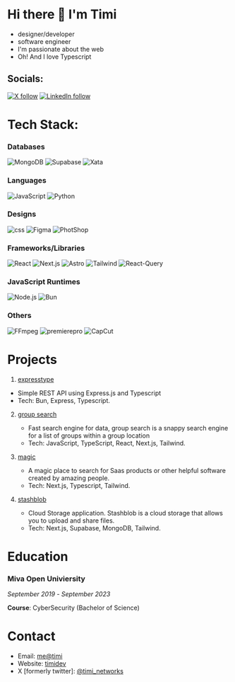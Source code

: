 # Hi there 👋 I'm Timi

- designer/developer
- software engineer
- I'm passionate about the web
- Oh! And I love Typescript





## Socials:

[![X follow](https://img.shields.io/badge/Twitter-Follow-black?style=for-the-badge&logo=x&labelColor=black&link=https%3A%2F%2Fwww.linkedin.com%2Fin%2Ftreasure-alekhojie%2F)](https://www.linkedin.com/in/treasure-alekhojie/) [![LinkedIn follow](https://img.shields.io/badge/LinkedIn-Follow-black?style=for-the-badge&logo=linkedin&labelColor=black&link=https%3A%2F%2Fwww.linkedin.com%2Fin%2Ftimidev%2F)](https://www.linkedin.com/in/timidev/) 







# Tech Stack:

### Databases
![MongoDB](https://img.shields.io/badge/MongoDB-%23000000?style=for-the-badge&logo=mongodb) ![Supabase](https://img.shields.io/badge/Supabase-%23000000?style=for-the-badge&logo=supabase) ![Xata](https://img.shields.io/badge/Xata-%23000000?style=for-the-badge&logo=xata-logo)

### Languages
![JavaScript](https://img.shields.io/badge/Javascript-%23000000?style=for-the-badge&logo=javascript) ![Python](https://img.shields.io/badge/Python-%23000000?style=for-the-badge&logo=python)

### Designs
![css](https://img.shields.io/badge/css-%23000000?style=for-the-badge&logo=css3) ![Figma](https://img.shields.io/badge/Figma-%23000000?style=for-the-badge&logo=figma) ![PhotShop](https://img.shields.io/badge/Photoshop-%23000000?style=for-the-badge&logo=adobe-photoshop)

### Frameworks/Libraries
![React](https://img.shields.io/badge/React-%23000000?style=for-the-badge&logo=react) ![Next.js](https://img.shields.io/badge/Next.js-%23000000?style=for-the-badge&logo=next.js) ![Astro](https://img.shields.io/badge/Astro-%23000000?style=for-the-badge&logo=astro) ![Tailwind](https://img.shields.io/badge/Tailwind-%23000000?style=for-the-badge&logo=tailwindcss) ![React-Query](https://img.shields.io/badge/React%20Query-%23000000?style=for-the-badge&logo=react-query)

### JavaScript Runtimes
![Node.js](https://img.shields.io/badge/Node.js-%23000000?style=for-the-badge&logo=node.js) ![Bun](https://img.shields.io/badge/Bun-%23000000?style=for-the-badge&logo=bun)

### Others
![FFmpeg](https://img.shields.io/badge/FFmpeg-%23000000?style=for-the-badge&logo=ffmpeg) ![premierepro](https://img.shields.io/badge/PremierPro-%23000000?style=for-the-badge&logo=adobe-premiere-pro) ![CapCut](https://img.shields.io/badge/CapCut-%23000000?style=for-the-badge&logo=capcut-logo)





# Projects

1. [expresstype](https://github.com/creative-tutorials/expresstype.v2)

  - Simple REST API using Express.js and Typescript
  - Tech: Bun, Express, Typescript.

2. [group search](https://github.com/creative-tutorials/group-search)

   - Fast search engine for data, group search is a snappy search engine for a list of groups within a group location
   - Tech: JavaScript, TypeScript, React, Next.js, Tailwind.

3. [magic](https://github.com/creative-tutorials/magic)

   - A magic place to search for Saas products or other helpful software created by amazing people.
   - Tech: Next.js, Typescript, Tailwind.
  
4. [stashblob](https://github.com/creative-tutorials/stashblob)

   - Cloud Storage application. Stashblob is a cloud storage that allows you to upload and share files.
   - Tech: Next.js, Supabase, MongoDB, Tailwind.




# Education

### Miva Open Univiersity
_September 2019_ - _September 2023_  

**Course**: CyberSecurity (Bachelor of Science)




# Contact
  - Email: [me@timi](mailto:hellotimi@proton.me)
  - Website: [timidev](https://timidev.vercel.app)
  - X [formerly twitter]: [@timi_networks](https://x.com/timi_networks)


<!-- Changes regularly --> 

<!-- Proudly created with GPRM ( https://gprm.itsvg.in ) -->



